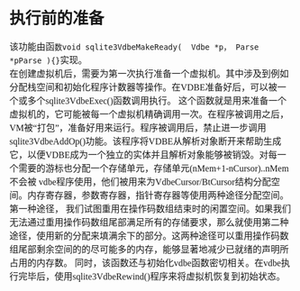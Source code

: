 # 执行前的准备
<font face="微软雅黑" size="3px">

该功能由函`数void sqlite3VdbeMakeReady(  Vdbe *p， Parse *pParse ){}`实现。  
在创建虚拟机后，需要为第一次执行准备一个虚拟机。其中涉及到例如分配栈空间和初始化程序计数器等操作。在VDBE准备好后，可以被一个或多个sqlite3VdbeExec()函数调用执行。
这个函数就是用来准备一个虚拟机的，它可能被每一个虚拟机精确调用一次。在程序被调用之后，VM被“打包”，准备好用来运行。程序被调用后，禁止进一步调用sqlite3VdbeAddOp()功能。该程序将VDBE从解析对象断开来帮助生成它，以便VDBE成为一个独立的实体并且解析对象能够被销毁。对每一个需要的游标也分配一个存储单元，存储单元(nMem+1-nCursor)..nMem不会被
  vdbe程序使用，他们被用来为VdbeCursor/BtCursor结构分配空间。内存寄存器，参数寄存器，指针寄存器等使用两种途径分配空间。第一种途径，	 我们试图重用在操作码数组结束时的闲置空间。如果我们无法通过重用操作码数组尾部满足所有的存储要求，那么就使用第二种途径，使用新的分配来填满余下的部分。这两种途径可以重用操作码数组尾部剩余空间的的尽可能多的内存，能够显著地减少已就绪的声明所占用的内存数。
同时，该函数还与初始化vdbe函数密切相关。在vdbe执行完毕后，使用sqlite3VdbeRewind()程序来将虚拟机恢复到初始状态。
